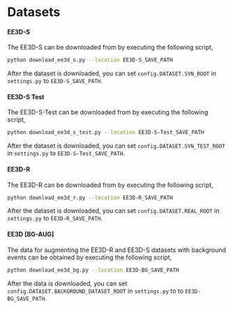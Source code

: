 # Datasets

#### EE3D-S

The EE3D-S can be downloaded from by executing the following script,

```bash
python download_ee3d_s.py --location EE3D-S_SAVE_PATH
```

After the dataset is downloaded, you can set ````config.DATASET.SYN_ROOT```` in ```settings.py``` to ```EE3D-S_SAVE_PATH```.


#### EE3D-S Test

The EE3D-S-Test can be downloaded from by executing the following script,

```bash
python download_ee3d_s_test.py --location EE3D-S-Test_SAVE_PATH
```

After the dataset is downloaded, you can set ````config.DATASET.SYN_TEST_ROOT```` in ```settings.py``` to ```EE3D-S-Test_SAVE_PATH```.

#### EE3D-R

The EE3D-R can be downloaded from by executing the following script,

```bash
python download_ee3d_r.py --location EE3D-R_SAVE_PATH
```

After the dataset is downloaded, you can set ````config.DATASET.REAL_ROOT```` in ```settings.py``` to ```EE3D-R_SAVE_PATH```.


#### EE3D [BG-AUG] 

The data for augmenting the EE3D-R and EE3D-S datasets with background events can be obtained by executing the following script,

```bash
python download_ee3d_bg.py --location EE3D-BG_SAVE_PATH
```

After the data is downloaded, you can set ````config.DATASET.BACKGROUND_DATASET_ROOT```` in ```settings.py``` to to ```EE3D-BG_SAVE_PATH```.

